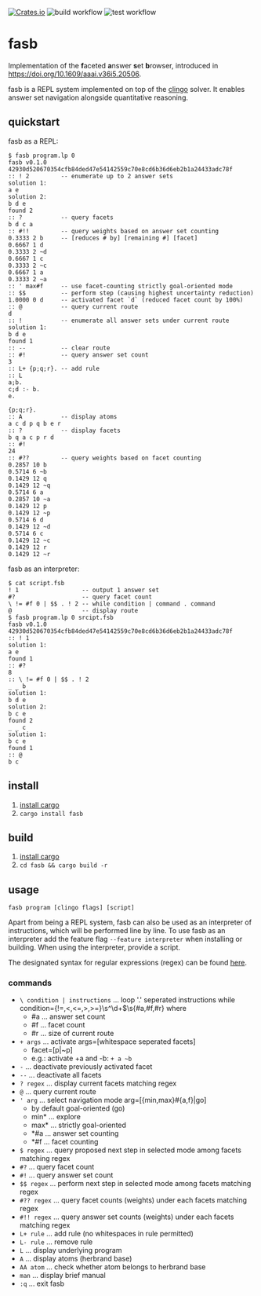 [![Crates.io](https://img.shields.io/crates/v/fasb?label=crates.io%20%28bin%29)](https://crates.io/crates/fasb)
![build workflow](https://github.com/drwadu/fasb/actions/workflows/build.yml/badge.svg)
![test workflow](https://github.com/drwadu/fasb/actions/workflows/test.yml/badge.svg)
# fasb
Implementation of the **f**aceted **a**nswer **s**et **b**rowser, introduced in https://doi.org/10.1609/aaai.v36i5.20506.

fasb is a REPL system implemented on top of the [clingo](https://github.com/potassco/clingo) solver. It enables answer set navigation alongside quantitative reasoning.

## quickstart
fasb as a REPL:
```
$ fasb program.lp 0
fasb v0.1.0
42930d520670354cfb84ded47e54142559c70e8cd6b36d6eb2b1a24433adc78f
:: ! 2         -- enumerate up to 2 answer sets
solution 1:
a e
solution 2:
b d e
found 2
:: ?           -- query facets
b d c a
:: #!!         -- query weights based on answer set counting
0.3333 2 b     -- [reduces # by] [remaining #] [facet]
0.6667 1 d
0.3333 2 ~d
0.6667 1 c
0.3333 2 ~c
0.6667 1 a
0.3333 2 ~a
:: ' max#f     -- use facet-counting strictly goal-oriented mode 
:: $$          -- perform step (causing highest uncertainty reduction)
1.0000 0 d     -- activated facet `d` (reduced facet count by 100%)
:: @           -- query current route
d
:: !           -- enumerate all answer sets under current route
solution 1:
b d e
found 1
:: --          -- clear route
:: #!          -- query answer set count
3
:: L+ {p;q;r}. -- add rule
:: L
a;b.
c;d :- b.
e.

{p;q;r}.
:: A           -- display atoms  
a c d p q b e r
:: ?           -- display facets
b q a c p r d
:: #!
24
:: #??         -- query weights based on facet counting
0.2857 10 b
0.5714 6 ~b
0.1429 12 q
0.1429 12 ~q
0.5714 6 a
0.2857 10 ~a
0.1429 12 p
0.1429 12 ~p
0.5714 6 d
0.1429 12 ~d
0.5714 6 c
0.1429 12 ~c
0.1429 12 r
0.1429 12 ~r
```
fasb as an interpreter:
```
$ cat script.fsb
! 1                  -- output 1 answer set
#?                   -- query facet count        
\ != #f 0 | $$ . ! 2 -- while condition | command . command
@                    -- display route                  
$ fasb program.lp 0 srcipt.fsb
fasb v0.1.0
42930d520670354cfb84ded47e54142559c70e8cd6b36d6eb2b1a24433adc78f
:: ! 1
solution 1:
a e
found 1
:: #?
8
:: \ != #f 0 | $$ . ! 2
_ _ b
solution 1:
b d e
solution 2:
b c e
found 2
_ _ c
solution 1:
b c e
found 1
:: @
b c
```

## install
1. [install cargo](https://doc.rust-lang.org/cargo/getting-started/installation.html) 
2. `cargo install fasb`
## build
1. [install cargo](https://doc.rust-lang.org/cargo/getting-started/installation.html) 
2. `cd fasb && cargo build -r`

## usage
`fasb program [clingo flags] [script]`

Apart from being a REPL system, fasb can also be used as an interpreter of instructions, which will be performed line by line. To use fasb as an interpreter add the feature flag `--feature interpreter` when installing or building. When using the interpreter, provide a script.

The designated syntax for regular expressions (regex) can be found [here](https://docs.rs/regex/latest/regex/).

### commands
* `\ condition | instructions` ... loop '.' seperated instructions while condition={!=,<,<=,>,>=}\s^\d+$\s{#a,#f,#r} where
   * #a ... answer set count
   * #f ... facet count
   * #r ... size of current route 
* `+ args` ... activate args=[whitespace seperated facets]         
  * facet=[p|~p] 
   * e.g.: activate +a and -b: `+ a ~b`         
 * `-` ... deactivate previously activated facet                   
* `--` ... deactivate all facets
* `? regex` ... display current facets matching regex
* `@` ... query current route
* `' arg` ... select navigation mode arg=[{min,max}#{a,f}|go] 
  *  by default goal-oriented (go)
  * min* ... explore 
  * max* ... strictly goal-oriented 
  * *#a ... answer set counting 
  * *#f ... facet counting 
*  `$ regex` ... query proposed next step in selected mode among facets matching regex                          
* `#?` ... query facet count
* `#!` ... query answer set count 
* `$$ regex` ... perform next step in selected mode among facets matching regex                          
* `#?? regex` ... query facet counts (weights) under each facets matching regex
* `#!! regex` ... query answer set counts (weights) under each facets matching regex
* `L+ rule` ... add rule (no whitespaces in rule permitted)
* `L- rule` ... remove rule
* `L` ... display underlying program
* `A` ... display atoms (herbrand base)
* `AA atom` ... check whether atom belongs to herbrand base
* `man` ... display brief manual
* `:q` ... exit fasb 
